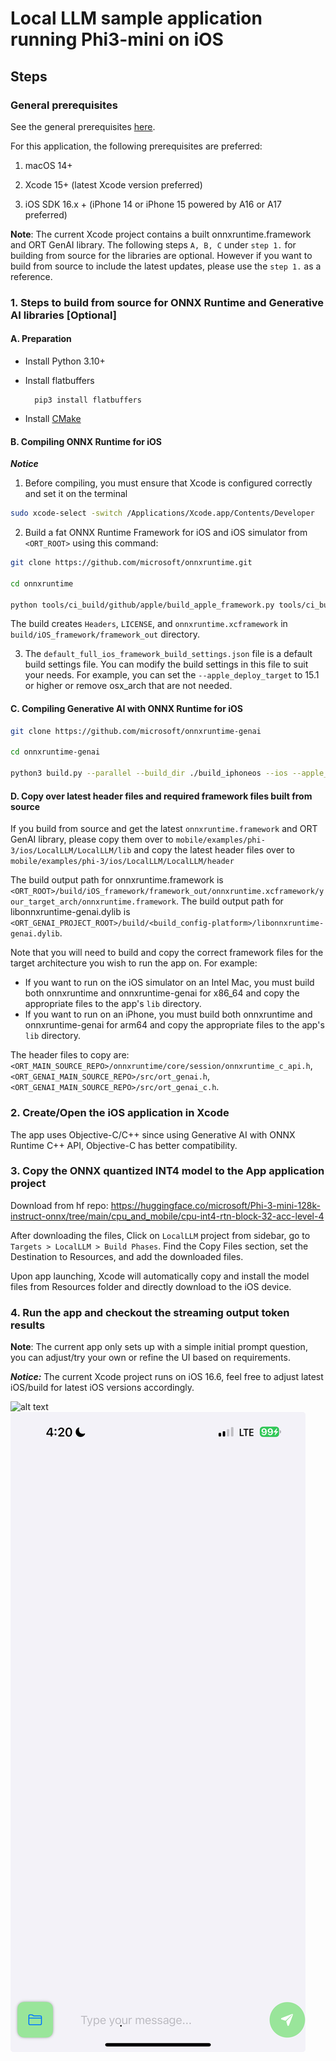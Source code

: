 # **Local LLM sample application running Phi3-mini on iOS**

## **Steps**

### General prerequisites

See the general prerequisites [here](../../../../../README.md#General-Prerequisites).

For this application, the following prerequisites are preferred:

1. macOS 14+

2. Xcode 15+ (latest Xcode version preferred)

3. iOS SDK 16.x + (iPhone 14 or iPhone 15 powered by A16 or A17 preferred)

**Note**: 
  The current Xcode project contains a built onnxruntime.framework and ORT GenAI library. The following steps `A, B, C` under `step 1.` for building from source for the libraries are optional.
  However if you want to build from source to include the latest updates, please use the `step 1.` as a reference.

### 1. Steps to build from source for ONNX Runtime and Generative AI libraries [Optional]

#### **A. Preparation**

   - Install Python 3.10+

   - Install flatbuffers
     ```
       pip3 install flatbuffers
     ```

   - Install [CMake](https://cmake.org/download/)

#### **B. Compiling ONNX Runtime for iOS**


***Notice***

  1. Before compiling, you must ensure that Xcode is configured correctly and set it on the terminal

```bash
sudo xcode-select -switch /Applications/Xcode.app/Contents/Developer 
```

  2. Build a fat ONNX Runtime Framework for iOS and iOS simulator from `<ORT_ROOT>` using this command:

```bash
git clone https://github.com/microsoft/onnxruntime.git

cd onnxruntime

python tools/ci_build/github/apple/build_apple_framework.py tools/ci_build/github/apple/default_full_ios_framework_build_settings.json --config Release
```
The build creates `Headers`, `LICENSE`, and `onnxruntime.xcframework` in `build/iOS_framework/framework_out` directory.

  3. The `default_full_ios_framework_build_settings.json` file is a default build settings file. You can modify the build settings in this file to suit your needs. For example, you can set the `--apple_deploy_target` to 15.1 or higher or remove osx_arch that are not needed.


#### **C. Compiling Generative AI with ONNX Runtime for iOS**

```bash
git clone https://github.com/microsoft/onnxruntime-genai

cd onnxruntime-genai

python3 build.py --parallel --build_dir ./build_iphoneos --ios --apple_sysroot iphoneos --osx_arch arm64 --apple_deploy_target 15.1 --cmake_generator Xcode --ort_home /path/to/framework_out
```

#### **D. Copy over latest header files and required framework files built from source**

If you build from source and get the latest `onnxruntime.framework` and ORT GenAI library, please copy them over to `mobile/examples/phi-3/ios/LocalLLM/LocalLLM/lib` and copy the latest header files over to `mobile/examples/phi-3/ios/LocalLLM/LocalLLM/header` 

The build output path for onnxruntime.framework is `<ORT_ROOT>/build/iOS_framework/framework_out/onnxruntime.xcframework/your_target_arch/onnxruntime.framework`.
The build output path for libonnxruntime-genai.dylib is `<ORT_GENAI_PROJECT_ROOT>/build/<build_config-platform>/libonnxruntime-genai.dylib`. 

Note that you will need to build and copy the correct framework files for the target architecture you wish to run the app on.
For example:
- If you want to run on the iOS simulator on an Intel Mac, you must build both onnxruntime and onnxruntime-genai for x86_64 and copy the appropriate files to the app's `lib` directory.
- If you want to run on an iPhone, you must build both onnxruntime and onnxruntime-genai for arm64 and copy the appropriate files to the app's `lib` directory.

The header files to copy are:
`<ORT_MAIN_SOURCE_REPO>/onnxruntime/core/session/onnxruntime_c_api.h`,
`<ORT_GENAI_MAIN_SOURCE_REPO>/src/ort_genai.h`,
`<ORT_GENAI_MAIN_SOURCE_REPO>/src/ort_genai_c.h`.

### 2. Create/Open the iOS application in Xcode

The app uses Objective-C/C++ since using Generative AI with ONNX Runtime C++ API, Objective-C has better compatibility.

### 3. Copy the ONNX quantized INT4 model to the App application project

Download from hf repo: <https://huggingface.co/microsoft/Phi-3-mini-128k-instruct-onnx/tree/main/cpu_and_mobile/cpu-int4-rtn-block-32-acc-level-4>

After downloading the files, Click on `LocalLLM` project from sidebar, go to `Targets > LocalLLM > Build Phases`. Find the Copy Files section, set the Destination to Resources, and add the downloaded files.

Upon app launching, Xcode will automatically copy and install the model files from Resources folder and directly download to the iOS device.

### 4. Run the app and checkout the streaming output token results

**Note**: The current app only sets up with a simple initial prompt question, you can adjust/try your own or refine the UI based on requirements.

***Notice:*** The current Xcode project runs on iOS 16.6, feel free to adjust latest iOS/build for latest iOS versions accordingly.

![alt text](<Simulator Screenshot - iPhone 16.png>)
![alt text](<Screenshot2.jpg>)